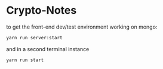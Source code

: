 # Crypto-Notes


to get the front-end dev/test environment working on mongo:
```sh
yarn run server:start
```
and in a second terminal instance

```sh
yarn run start
```

